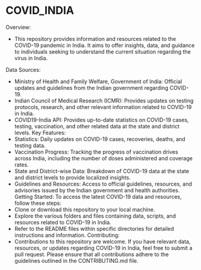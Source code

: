 # COVID_INDIA

Overview:
* This repository provides information and resources related to the COVID-19 pandemic in India. It aims to offer insights, data, and guidance to individuals seeking 
  to understand the current situation regarding the virus in India.

Data Sources:
* Ministry of Health and Family Welfare, Government of India: Official updates and guidelines from the Indian government regarding COVID-19.
* Indian Council of Medical Research (ICMR): Provides updates on testing protocols, research, and other relevant information related to COVID-19 in India.
* COVID19-India API: Provides up-to-date statistics on COVID-19 cases, testing, vaccination, and other related data at the state and district levels.
Key Features:
* Statistics: Daily updates on COVID-19 cases, recoveries, deaths, and testing data.
* Vaccination Progress: Tracking the progress of vaccination drives across India, including the number of doses administered and coverage rates.
* State and District-wise Data: Breakdown of COVID-19 data at the state and district levels to provide localized insights.
* Guidelines and Resources: Access to official guidelines, resources, and advisories issued by the Indian government and health authorities.
Getting Started:
To access the latest COVID-19 data and resources, follow these steps:
* Clone or download this repository to your local machine.
* Explore the various folders and files containing data, scripts, and resources related to COVID-19 in India.
* Refer to the README files within specific directories for detailed instructions and information.
Contributing:
* Contributions to this repository are welcome. If you have relevant data, resources, or updates regarding COVID-19 in India, feel free to submit a pull request. 
  Please ensure that all contributions adhere to the guidelines outlined in the CONTRIBUTING.md file.

